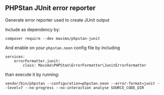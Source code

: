 ## PHPStan JUnit error reporter

Generate error reporter used to create JUnit output

Include as dependency by:

```
composer require --dev mavimo/phpstan-junit
```

And enable on your `phpstan.neon` config file by including

```
services:
    errorFormatter.junit:
        class: Mavimo\PHPStan\ErrorFormatter\JunitErrorFormatter
```

than execute it by running:

```
vendor/bin/phpstan --configuration=phpstan.neon --error-format=junit --level=7 --no-progress --no-interaction analyse SOURCE_CODE_DIR
```
